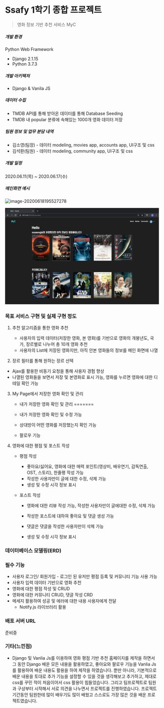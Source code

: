 # Ssafy 1학기 종합 프로젝트

> 영화 정보 기반 추천 서비스 MyC

##### 개발 환경 

Python Web Framework

- Django 2.1.15
- Python 3.7.3

##### 개발 아키텍처

- Django & Vanila JS

##### 데이터 수집

- TMDB API를 통해 받아온 데이터를 통해 Database Seeding
- TMDB 내 popular 분류에 속해있는 1000개 영화 데이터 저장

##### 팀원 정보 및 업무 분담 내역

- 김소영(팀장) - 데이터 modeling, movies app, accounts app, UI구조 및 css
- 김석환(팀원) - 데이터 modeling, community app, UI구조 및 css

##### 개발 일정

2020.06.11(목) ~ 2020.06.17(수)



##### 메인화면 예시

![image-20200618195527278](README.assets/image-20200618195527278.png)

![image-20200618195627899](README.assets/image-20200618195627899.png)





###  목표 서비스 구현 및 실제 구현 정도 

1. 추천 알고리즘을 통한 영화 추천

   - 사용자의 입력 데이터(저장한 영화, 본 영화)를 기반으로 영화의 개봉년도, 국가, 장르별로 나누어 총 10개 영화 추천
   - 사용자의 List에 저장된 영화지만, 아직 안본 영화들의 정보를 메인 화면에 나열

2.  장르 필터를 통해 원하는 장르 선택

   -  Ajax를 활용한 비동기 요청을 통해 사용자 경험 향상
   - 나열된 영화들을 보면서 저장 및 본영화로 표시 가능, 영화를 누르면 영화에 대한 디테일 확인 가능

3. My Page에서 저장한 영화 확인 및 관리

   - 내가 저장한 영화 확인 및 관리
  =======

   - 내가 저장한 영화 확인 및 수정 가능

   - 상대방이 어떤 영화를 저장했는지 확인 가능

   - 팔로우 기능

4. 영화에 대한 평점 및 포스트 작성

   - 평점 작성

     - 좋아요/싫어요, 영화에 대한 매력 포인트(영상미, 배우연기, 감독연출, OST, 스토리), 한줄평 작성 가능
     - 작성한 사용자만이 글에 대한 수정, 삭제 가능
     - 생성 및 수정 시각 정보 표시

   - 포스트 작성

     - 영화에 대한 리뷰 작성 가능, 작성한 사용자만이 글에대한 수정, 삭제 가능

     - 작성한 포스트에 대하여 좋아요 및 댓글 생성 가능

     - 댓글은  댓글을 작성한 사용자만이 삭제 가능

     - 생성 및 수정 시각 정보 표시

       

###  데이터베이스 모델링(ERD)



###  필수 기능

- 사용자 로그인/ 회원가입 - 로그인 된 유저만 평점 등록 및 커뮤니티 기능 사용 가능
- 사용자 입력 데이터 기반으로 영화 추천
- 영화에 대한 평점 작성 및  CRUD
- 영화에 대한 커뮤니티 CRUD, 댓글 작성 CRD
- 메세지 활용하여 성공 및 에러에 대한 내용 사용자에게 전달
  - Notify.js 라이브러리 활용

 ### 배포 서버 URL

준비중



 ### 기타(느낀점)

-  Django 및 Vanlia Js를 이용하여 영화 평점 기반 추천 홈페이지를 제작을 하면서 그 동안 Django 배운 모든 내용을 활용하였고, 좋아요와 팔로우 기능을 Vanlia Js를 활용하여 배운 내용도 활용을 하여 제작을 하였습니다. 뿐만 아니라, 기본적으로 배운 내용을 토대로 추가 기능을 설정할 수 있을 것을 생각해보고 추가하고, 제대로 css를 꾸민 적이 처음이어서 css 활용이 힘들었습니다. 그리고 팀프로젝트로 팀원과 구상부터 시작해서 서로 의견을 나누면서 프로젝트를 진행하였습니다. 프로젝트 기간동안 팀원한테 많이 배우기도 많이 배웠고 스스로도 가장 많은 것을 배운 프로젝트였습니다.